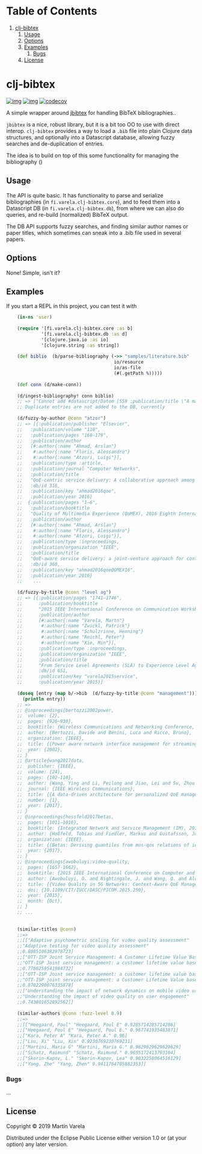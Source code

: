
# Table of Contents

1.  [clj-bibtex](#orgddfffbb)
    1.  [Usage](#org3cf067f)
    2.  [Options](#org63c511f)
    3.  [Examples](#orgdd5844f)
        1.  [Bugs](#org0ad52ea)
    4.  [License](#org94fa9a9)


<a id="orgddfffbb"></a>

# clj-bibtex

[![img](https://circleci.com/gh/mvarela/clj-bibtex.svg?style=svg)](https://circleci.com/gh/mvarela/clj-bibtex)
[![img](https://img.shields.io/clojars/v/fi.varela/clj-bibtex.svg)](https://clojars.org/fi.varela/clj-bibtex)
[![codecov](https://codecov.io/gh/mvarela/clj-bibtex/branch/master/graph/badge.svg)](https://codecov.io/gh/mvarela/clj-bibtex)

A simple wrapper around [jbibtex](https://github.com/jbibtex/jbibtex) for handling BibTeX bibliographies..

`jbibtex` is a nice, robust library, but it is a bit too OO to use with direct
interop. `clj-bibtex` provides a way to load a `.bib` file into plain Clojure
data structures, and optionally into a Datascript database, allowing fuzzy
searches and de-duplication of entries.

The idea is to build on top of this some functionality for managing the
bibliography ()


<a id="org3cf067f"></a>

## Usage

The API is quite basic. It has functionality to parse and serialize
bibliographies (in `fi.varela.clj-bibtex.core`), and to feed them into a
Datascript DB (in `fi.varela.clj-bibtex.db`), from where we can also do
queries, and re-build (normalized) BibTeX output.

The DB API supports fuzzy searches, and finding similar author names or paper
titles, which sometimes can sneak into a .bib file used in several papers.


<a id="org63c511f"></a>

## Options

None! Simple, isn't it? 


<a id="orgdd5844f"></a>

## Examples

If you start a REPL in this project, you can test it with

```clojure
    (in-ns 'user)
    
    (require '[fi.varela.clj-bibtex.core :as b]
             '[fi.varela.clj-bibtex.db :as d]
             '[clojure.java.io :as io]
             '[clojure.string :as string])
    
    (def biblio  (b/parse-bibliography (->> "samples/literature.bib"
                                        io/resource
                                        io/as-file
                                        (#(.getPath %)))))
    
    (def conn (d/make-conn))
    
    (d/ingest-bibliography! conn biblio)
    ;; => ["Cannot add #datascript/Datom [559 :publication/title \"A machine learning approach to classifying YouTube QoE based on encrypted network traffic\" 536871073 true] because of unique constraint: (#datascript/Datom [407 :publication/title \"A machine learning approach to classifying YouTube QoE based on encrypted network traffic\" 536871023 true])" "Cannot add #datascript/Datom [607 :publication/title \"SDNDASH: Improving QoE of HTTP Adaptive Streaming Using Software Defined Networking\" 536871088 true] because of unique constraint: (#datascript/Datom [152 :publication/title \"SDNDASH: Improving QoE of HTTP Adaptive Streaming Using Software Defined Networking\" 536870953 true])" "Cannot add #datascript/Datom [651 :publication/title \"Understanding the impact of video quality on user engagement\" 536871105 true] because of unique constraint: (#datascript/Datom [431 :publication/title \"Understanding the impact of video quality on user engagement\" 536871034 true])" "Cannot add #datascript/Datom [713 :publication/title \"QoE-centric service delivery: A collaborative approach among OTTs and ISPs\" 536871124 true] because of unique constraint: (#datascript/Datom [316 :publication/title \"QoE-centric service delivery: A collaborative approach among OTTs and ISPs\" 536870994 true])"]
    ;; Duplicate entries are not added to the DB, currently
    
    (d/fuzzy-by-author @conn "atzor")
    ;; => [{:publication/publisher "Elsevier",
    ;;   :publication/volume "110",
    ;;   :publication/pages "168–179",
    ;;   :publication/author
    ;;   [#:author{:name "Ahmad, Arslan"}
    ;;    #:author{:name "Floris, Alessandro"}
    ;;    #:author{:name "Atzori, Luigi"}],
    ;;   :publication/type :article,
    ;;   :publication/journal "Computer Networks",
    ;;   :publication/title
    ;;   "QoE-centric service delivery: A collaborative approach among OTTs and ISPs",
    ;;   :db/id 316,
    ;;   :publication/key "ahmad2016qoe",
    ;;   :publication/year 2016}
    ;;  {:publication/pages "1–6",
    ;;   :publication/booktitle
    ;;   "Quality of Multimedia Experience (QoMEX), 2016 Eighth International Conference on",
    ;;   :publication/author
    ;;   [#:author{:name "Ahmad, Arslan"}
    ;;    #:author{:name "Floris, Alessandro"}
    ;;    #:author{:name "Atzori, Luigi"}],
    ;;   :publication/type :inproceedings,
    ;;   :publication/organization "IEEE",
    ;;   :publication/title
    ;;   "QoE-aware service delivery: a joint-venture approach for content and network providers",
    ;;   :db/id 360,
    ;;   :publication/key "ahmad2016qoeQOMEX16",
    ;;   :publication/year 2016}
    ;;    ...
    
    (d/fuzzy-by-title @conn "level ag")
    ;; => [{:publication/pages "1741–1746",
    ;;      :publication/booktitle
    ;;      "2015 IEEE International Conference on Communication Workshop (ICCW)",
    ;;      :publication/author
    ;;      [#:author{:name "Varela, Martn"}
    ;;       #:author{:name "Zwickl, Patrick"}
    ;;       #:author{:name "Schulzrinne, Henning"}
    ;;       #:author{:name "Reichl, Peter"}
    ;;       #:author{:name "Xie, Min"}],
    ;;      :publication/type :inproceedings,
    ;;      :publication/organization "IEEE",
    ;;      :publication/title
    ;;      "From Service Level Agreements (SLA) to Experience Level Agreements (ELA): The Challenges of Selling QoE to the User",
    ;;      :db/id 651,
    ;;      :publication/key "varela2015service",
    ;;      :publication/year 2015}]
    
    (doseq [entry (map b/->bib  (d/fuzzy-by-title @conn "management"))]
      (println entry))
    ;; =>
    ;; @inproceedings{bertozzi2002power,
    ;; 	volume: {2},
    ;; 	pages: {926–930},
    ;; 	booktitle: {Wireless Communications and Networking Conference, 2002. WCNC2002. 2002 IEEE},
    ;; 	author: {Bertozzi, Davide and Benini, Luca and Ricco, Bruno},
    ;; 	organization: {IEEE},
    ;; 	title: {{Power aware network interface management for streaming multimedia}},
    ;; 	year: {2002},
    ;; }
    ;; @article{wang2017data,
    ;; 	publisher: {IEEE},
    ;; 	volume: {24},
    ;; 	pages: {102–110},
    ;; 	author: {Wang, Ying and Li, Peilong and Jiao, Lei and Su, Zhou and Cheng, Nan and Shen, Xuemin Sherman and Zhang, Ping},
    ;; 	journal: {IEEE Wireless Communications},
    ;; 	title: {{A data-driven architecture for personalized QoE management in 5G wireless networks}},
    ;; 	number: {1},
    ;; 	year: {2017},
    ;; }
    ;; @inproceedings{hossfeld2017betas,
    ;; 	pages: {1011–1016},
    ;; 	booktitle: {Integrated Network and Service Management (IM), 2017 IFIP/IEEE Symposium on},
    ;; 	author: {Hoßfeld, Tobias and Fiedler, Markus and Gustafsson, Jörgen},
    ;; 	organization: {IEEE},
    ;; 	title: {{Betas: Deriving quantiles from mos-qos relations of iqx models for qoe management}},
    ;; 	year: {2017},
    ;; }
    ;; @inproceedings{awobuluyi:video-quality,
    ;; 	pages: {1657-1662},
    ;; 	booktitle: {2015 IEEE International Conference on Computer and Information Technology; Ubiquitous Computing and Communications; Dependable, Autonomic and Secure Computing; Pervasive Intelligence and Computing},
    ;; 	author: {Awobuluyi, O. and Nightingale, J. and Wang, Q. and Alcaraz-Calero, J. M.},
    ;; 	title: {{Video Quality in 5G Networks: Context-Aware QoE Management in the SDN Control Plane}},
    ;; 	doi: {10.1109/CIT/IUCC/DASC/PICOM.2015.250},
    ;; 	year: {2015},
    ;; 	month: {Oct},
    ;; }
    ;; ...
    
    
    (similar-titles @conn)
    ;;=>
    ;;[["Adaptive psychometric scaling for video quality assessment"
    ;;"Adaptive testing for video quality assessment"
    ;;0.8085106382978723]
    ;;["OTT-ISP Joint Service Management: A Customer Lifetime Value Based Approach"
    ;;"OTT-ISP Joint service management: a customer lifetime value based approach"
    ;;0.7786259541984732]
    ;;["OTT-ISP Joint service management: a customer lifetime value based approach"
    ;;"OTT-ISP joint service management: a Customer Lifetime Value based approach "
    ;;0.8702290076335878]
    ;;["Understanding the impact of network dynamics on mobile video user engagement"
    ;;"Understanding the impact of video quality on user engagement"
    ;;0.743801652892562]]
    
    (similar-authors @conn :fuzz-level 0.9)
    ;;=>
    ;;[["Heegaard, Poul" "Heegaard, Poul E" 0.9285714285714286]
    ;;["Heegaard, Poul E" "Heegaard, Poul E." 0.967741935483871]
    ;;["Kara, Peter A" "Kara, Peter A." 0.96]
    ;;["Liu, Xi" "Liu, Xin" 0.9230769230769231]
    ;;["Martini, Maria G" "Martini, Maria G." 0.9629629629629629]
    ;;["Schatz, Raimund" "Schatz, Raimund." 0.9655172413793104]
    ;;["Skorin-Kapov, L." "Skorin-Kapov, Lea" 0.9032258064516129]
    ;;["Yang, Zhe" "Yang, Zhen" 0.9411764705882353]]

```

<a id="org0ad52ea"></a>

### Bugs

&#x2026;


<a id="org94fa9a9"></a>

## License

Copyright © 2019 Martín Varela

Distributed under the Eclipse Public License either version 1.0 or (at
your option) any later version.

